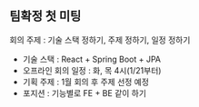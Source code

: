## 팀확정 첫 미팅

회의 주제 : 기술 스택 정하기, 주제 정하기, 일정 정하기

- 기술 스택 : React + Spring Boot + JPA
- 오프라인 회의 일정 : 화, 목 4시(1/21부터)
- 기획 주제 : 1월 회의 후 주제 선정 예정
- 포지션 : 기능별로 FE + BE 같이 하기